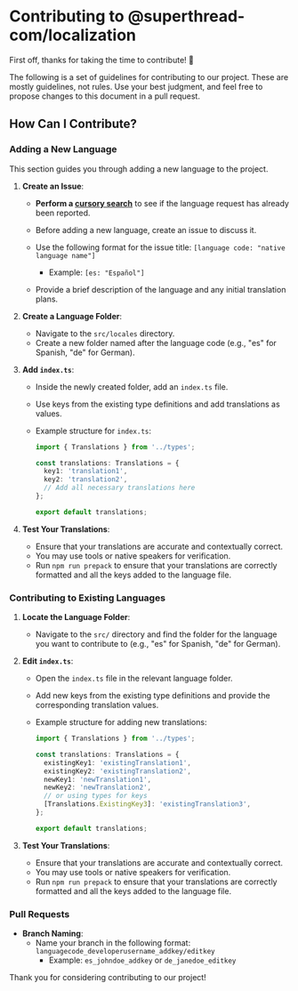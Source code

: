 # Contributing to @superthread-com/localization

First off, thanks for taking the time to contribute! 🎉

The following is a set of guidelines for contributing to our project. These are mostly guidelines, not rules. Use your best judgment, and feel free to propose changes to this document in a pull request.

## How Can I Contribute?

### Adding a New Language

This section guides you through adding a new language to the project.

1. **Create an Issue**:
   - **Perform a [cursory search](https://github.com/superthread-com/localization/issues)** to see if the language request has already been reported.
   - Before adding a new language, create an issue to discuss it.

   - Use the following format for the issue title: `[language code: "native language name"]`
     - Example: `[es: "Español"]`
   - Provide a brief description of the language and any initial translation plans.

2. **Create a Language Folder**:
   - Navigate to the `src/locales` directory.
   - Create a new folder named after the language code (e.g., "es" for Spanish, "de" for German).

3. **Add `index.ts`**:
   - Inside the newly created folder, add an `index.ts` file.
   - Use keys from the existing type definitions and add translations as values.
   - Example structure for `index.ts`:

     ```typescript
     import { Translations } from '../types';

     const translations: Translations = {
       key1: 'translation1',
       key2: 'translation2',
       // Add all necessary translations here
     };

     export default translations;
     ```

4. **Test Your Translations**:
   - Ensure that your translations are accurate and contextually correct.
   - You may use tools or native speakers for verification.
   - Run `npm run prepack` to ensure that your translations are correctly formatted and all the keys added to the language file.

### Contributing to Existing Languages

1. **Locate the Language Folder**:
   - Navigate to the `src/` directory and find the folder for the language you want to contribute to (e.g., "es" for Spanish, "de" for German).

2. **Edit `index.ts`**:
   - Open the `index.ts` file in the relevant language folder.
   - Add new keys from the existing type definitions and provide the corresponding translation values.
   - Example structure for adding new translations:

     ```typescript
     import { Translations } from '../types';

     const translations: Translations = {
       existingKey1: 'existingTranslation1',
       existingKey2: 'existingTranslation2',
       newKey1: 'newTranslation1',
       newKey2: 'newTranslation2',
       // or using types for keys
       [Translations.ExistingKey3]: 'existingTranslation3',
     };

     export default translations;
     ```

3. **Test Your Translations**:
   - Ensure that your translations are accurate and contextually correct.
   - You may use tools or native speakers for verification.
   - Run `npm run prepack` to ensure that your translations are correctly formatted and all the keys added to the language file.

### Pull Requests

- **Branch Naming**:
  - Name your branch in the following format: `languagecode_developerusername_addkey/editkey`
    - Example: `es_johndoe_addkey` or `de_janedoe_editkey`

Thank you for considering contributing to our project!
